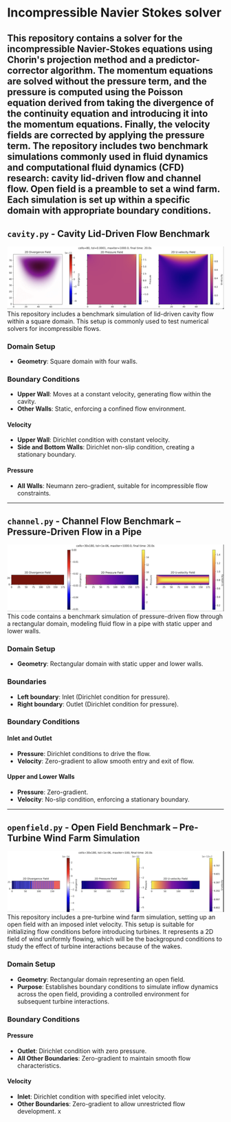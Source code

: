 # Incompressible Navier Stokes solver

This repository contains a solver for the incompressible Navier-Stokes equations using Chorin's projection method and a predictor-corrector algorithm. The momentum equations are solved without the pressure term, and the pressure is computed using the Poisson equation derived from taking the divergence of the continuity equation and introducing it into the momentum equations. Finally, the velocity fields are corrected by applying the pressure term. The repository includes two benchmark simulations commonly used in fluid dynamics and computational fluid dynamics (CFD) research: cavity lid-driven flow and channel flow. Open field is a preamble to set a wind farm. Each simulation is set up within a specific domain with appropriate boundary conditions.
---

## `cavity.py` - Cavity Lid-Driven Flow Benchmark
![Alt text for the image](images/Cavity.png)
This repository includes a benchmark simulation of lid-driven cavity flow within a square domain. This setup is commonly used to test numerical solvers for incompressible flows.

### Domain Setup
- **Geometry**: Square domain with four walls.

### Boundary Conditions
- **Upper Wall**: Moves at a constant velocity, generating flow within the cavity.
- **Other Walls**: Static, enforcing a confined flow environment.

#### Velocity
- **Upper Wall**: Dirichlet condition with constant velocity.
- **Side and Bottom Walls**: Dirichlet non-slip condition, creating a stationary boundary.

#### Pressure
- **All Walls**: Neumann zero-gradient, suitable for incompressible flow constraints.

---

## `channel.py` - Channel Flow Benchmark – Pressure-Driven Flow in a Pipe
![Alt text for the image](images/Channel.png)
This code contains a benchmark simulation of pressure-driven flow through a rectangular domain, modeling fluid flow in a pipe with static upper and lower walls.

### Domain Setup
- **Geometry**: Rectangular domain with static upper and lower walls.

### Boundaries
- **Left boundary**: Inlet (Dirichlet condition for pressure).
- **Right boundary**: Outlet (Dirichlet condition for pressure).

### Boundary Conditions
#### Inlet and Outlet
- **Pressure**: Dirichlet conditions to drive the flow.
- **Velocity**: Zero-gradient to allow smooth entry and exit of flow.

#### Upper and Lower Walls
- **Pressure**: Zero-gradient.
- **Velocity**: No-slip condition, enforcing a stationary boundary.

---

## `openfield.py` - Open Field Benchmark – Pre-Turbine Wind Farm Simulation
![Alt text for the image](images/Openfield.png)
This repository includes a pre-turbine wind farm simulation, setting up an open field with an imposed inlet velocity. This setup is suitable for initializing flow conditions before introducing turbines. It represents a 2D field of wind uniformly flowing, which will be the backgropund conditions to study the effect of turbine interactions because of the wakes. 

### Domain Setup
- **Geometry**: Rectangular domain representing an open field.
- **Purpose**: Establishes boundary conditions to simulate inflow dynamics across the open field, providing a controlled environment for subsequent turbine interactions.

### Boundary Conditions
#### Pressure
- **Outlet**: Dirichlet condition with zero pressure.
- **All Other Boundaries**: Zero-gradient to maintain smooth flow characteristics.

#### Velocity
- **Inlet**: Dirichlet condition with specified inlet velocity.
- **Other Boundaries**: Zero-gradient to allow unrestricted flow development.
x


        
